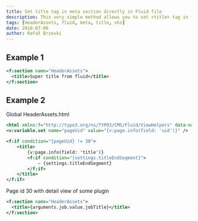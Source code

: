 ```yaml
---
title: Set title tag in meta section directly in Fluid file
description: This very simple method allows you to set <title> tag in fluid without hassle
tags: [HeaderAssets, fluid, meta, title, vhs]
date: 2018-07-08
author: Rafał Brzeski
---
```


## Example 1

~~~ xml
<f:section name="HeaderAssets">
  <title>Super title from fluid</title>
</f:section>
~~~

## Example 2

Global HeaderAssets.html
~~~ xml
<html xmlns:f="http://typo3.org/ns/TYPO3/CMS/Fluid/ViewHelpers" data-namespace-typo3-fluid="true">
<v:variable.set name="pageUid" value="{v:page.info(field: 'uid')}" />

<f:if condition="{pageUid} != 30">
    <title>
        {v:page.info(field: 'title')}
        <f:if condition="{settings.titleEndSegment}">
            — {settings.titleEndSegment}
        </f:if>
    </title>
</f:if>
~~~

Page id 30 with detail view of some plugin
~~~ xml
<f:section name="HeaderAssets">
  <title>{arguments.job.value.jobTitle}</title>
</f:section>
~~~
